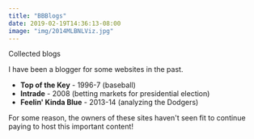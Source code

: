 ```yaml
---
title: "BBBlogs"
date: 2019-02-19T14:36:13-08:00
image: "img/2014MLBNLViz.jpg"
---
```


Collected blogs
<!--more-->

I have been a blogger for some websites in the past.  

* **Top of the Key** - 1996-7 (baseball)
* **Intrade** - 2008 (betting markets for presidential election)
* **Feelin' Kinda Blue** - 2013-14 (analyzing the Dodgers)

For some reason, the owners of these sites haven't seen fit to continue paying to host this important content!  
